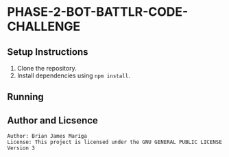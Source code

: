 # PHASE-2-BOT-BATTLR-CODE-CHALLENGE

## Setup Instructions

1. Clone the repository.
2. Install dependencies using `npm install`.

## Running

## Author and Licsence

    Author: Brian James Mariga
    License: This project is licensed under the GNU GENERAL PUBLIC LICENSE Version 3
